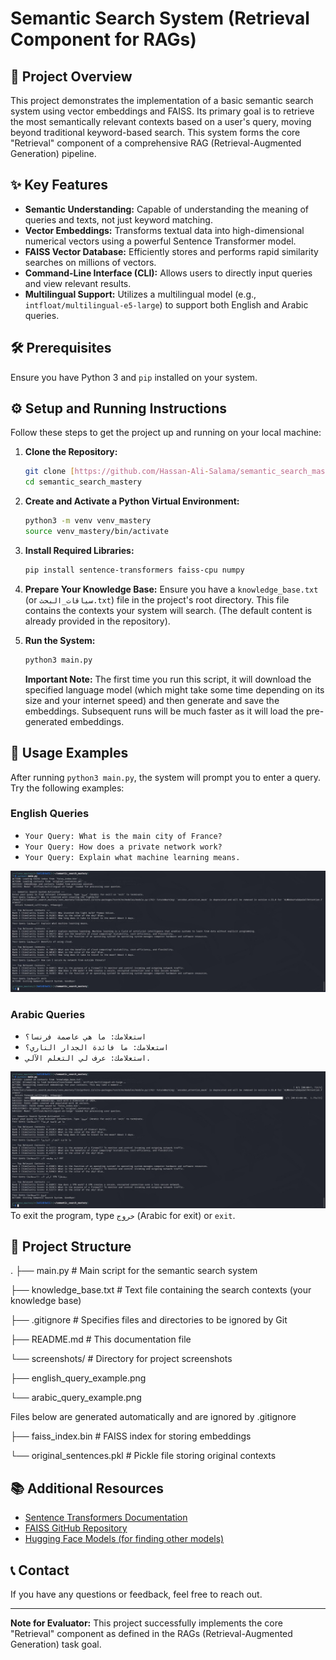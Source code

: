 # Semantic Search System (Retrieval Component for RAGs)

## 🚀 Project Overview

This project demonstrates the implementation of a basic semantic search system using vector embeddings and FAISS. Its primary goal is to retrieve the most semantically relevant contexts based on a user's query, moving beyond traditional keyword-based search. This system forms the core "Retrieval" component of a comprehensive RAG (Retrieval-Augmented Generation) pipeline.

## ✨ Key Features

* **Semantic Understanding:** Capable of understanding the meaning of queries and texts, not just keyword matching.
* **Vector Embeddings:** Transforms textual data into high-dimensional numerical vectors using a powerful Sentence Transformer model.
* **FAISS Vector Database:** Efficiently stores and performs rapid similarity searches on millions of vectors.
* **Command-Line Interface (CLI):** Allows users to directly input queries and view relevant results.
* **Multilingual Support:** Utilizes a multilingual model (e.g., `intfloat/multilingual-e5-large`) to support both English and Arabic queries.

## 🛠️ Prerequisites

Ensure you have Python 3 and `pip` installed on your system.

## ⚙️ Setup and Running Instructions

Follow these steps to get the project up and running on your local machine:

1.  **Clone the Repository:**
    ```bash
    git clone [https://github.com/Hassan-Ali-Salama/semantic_search_mastery.git](https://github.com/Hassan-Ali-Salama/semantic_search_mastery.git)
    cd semantic_search_mastery
    ```

2.  **Create and Activate a Python Virtual Environment:**
    ```bash
    python3 -m venv venv_mastery
    source venv_mastery/bin/activate
    ```

3.  **Install Required Libraries:**
    ```bash
    pip install sentence-transformers faiss-cpu numpy
    ```

4.  **Prepare Your Knowledge Base:**
    Ensure you have a `knowledge_base.txt` (or `سياقات_البحث.txt`) file in the project's root directory. This file contains the contexts your system will search.
    (The default content is already provided in the repository).

5.  **Run the System:**
    ```bash
    python3 main.py
    ```
    **Important Note:** The first time you run this script, it will download the specified language model (which might take some time depending on its size and your internet speed) and then generate and save the embeddings. Subsequent runs will be much faster as it will load the pre-generated embeddings.

## 🚀 Usage Examples

After running `python3 main.py`, the system will prompt you to enter a query. Try the following examples:

### English Queries
* `Your Query: What is the main city of France?`
* `Your Query: How does a private network work?`
* `Your Query: Explain what machine learning means.`

![English Query Example](screenshots/english_query_example.png)

### Arabic Queries
* `استعلامك: ما هي عاصمة فرنسا؟`
* `استعلامك: ما فائدة الجدار الناري؟`
* `استعلامك: عرف لي التعلم الآلي.`

![Arabic Query Example](screenshots/arabic_query_example.png)
To exit the program, type `خروج` (Arabic for exit) or `exit`.

## 📂 Project Structure
.
├── main.py                                  # Main script for the semantic search system

├── knowledge_base.txt                        # Text file containing the search contexts (your knowledge base)

├── .gitignore                                # Specifies files and directories to be ignored by Git

├── README.md                                 # This documentation file

└── screenshots/                              # Directory for project screenshots

├── english_query_example.png

└── arabic_query_example.png

Files below are generated automatically and are ignored by .gitignore

├── faiss_index.bin                        # FAISS index for storing embeddings

└── original_sentences.pkl                 # Pickle file storing original contexts

## 📚 Additional Resources

* [Sentence Transformers Documentation](https://www.sbert.net/)
* [FAISS GitHub Repository](https://github.com/facebookresearch/faiss)
* [Hugging Face Models (for finding other models)](https://huggingface.co/models)

## 📞 Contact

If you have any questions or feedback, feel free to reach out.

---
**Note for Evaluator:** This project successfully implements the core "Retrieval" component as defined in the RAGs (Retrieval-Augmented Generation) task goal.
